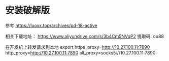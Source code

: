 # 安装破解版
参考 https://luoxx.top/archives/pd-18-active

相关下载地址：
https://www.aliyundrive.com/s/3b4Cm5NVqP2
提取码: ou88


在开发机上转发请求到本地
export https_proxy=http://10.27.100.11:7890 http_proxy=http://10.27.100.11:7890 all_proxy=socks5://10.27.100.11:7890 
